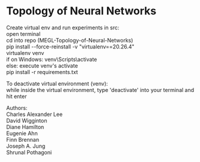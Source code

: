 # Topology of Neural Networks

Create virtual env and run experiments in src:</br>
open terminal</br>
cd into repo (MEGL-Topology-of-Neural-Networks)</br>
pip install --force-reinstall -v "virtualenv==20.26.4"</br>
virtualenv venv</br>
if on Windows: venv\Scripts\activate</br>
else: execute venv's activate</br>
pip install -r requirements.txt</br>

To deactivate virtual environment (venv):</br>
while inside the virtual environment, type 'deactivate' into your terminal and hit enter</br>

Authors:</br>
Charles Alexander Lee</br>
David Wigginton</br>
Diane Hamilton</br>
Eugenie Ahn</br>
Finn Brennan</br>
Joseph A. Jung</br>
Shrunal Pothagoni</br>
